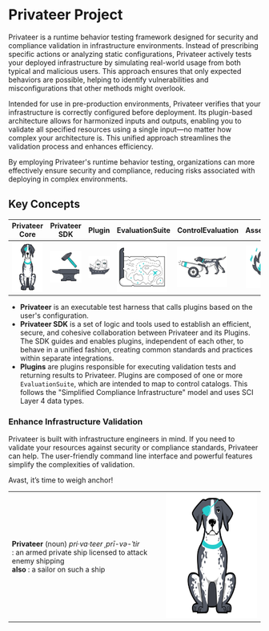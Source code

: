 # Privateer Project

Privateer is a runtime behavior testing framework designed for security and compliance validation in infrastructure environments. Instead of prescribing specific actions or analyzing static configurations, Privateer actively tests your deployed infrastructure by simulating real-world usage from both typical and malicious users. This approach ensures that only expected behaviors are possible, helping to identify vulnerabilities and misconfigurations that other methods might overlook.

Intended for use in pre-production environments, Privateer verifies that your infrastructure is correctly configured before deployment. Its plugin-based architecture allows for harmonized inputs and outputs, enabling you to validate all specified resources using a single input—no matter how complex your architecture is. This unified approach streamlines the validation process and enhances efficiency.

By employing Privateer's runtime behavior testing, organizations can more effectively ensure security and compliance, reducing risks associated with deploying in complex environments.

## Key Concepts

| Privateer Core | Privateer SDK | Plugin | EvaluationSuite | ControlEvaluation | Assessment |
|---|---|---|---|---|---|
| <img src="https://github.com/privateerproj/.github/blob/main/profile/patches-small.png" alt="Patches the Privateer Pointer" width="100" height="100"> | <img src="https://github.com/privateerproj/.github/blob/main/profile/sdk.svg" alt="SDK" width="100"> | <img src="https://github.com/privateerproj/.github/blob/main/profile/plugin.svg" alt="Plugin" width="100"> | <img src="https://github.com/privateerproj/.github/blob/main/profile/testSuite.svg" alt="Test Suite" width="100"> | <img src="https://github.com/privateerproj/.github/blob/main/profile/testSet.svg" alt="Test Set" width="100"> | <img src="https://github.com/privateerproj/.github/blob/main/profile/test.svg" alt="Test" width="100"> |

- **Privateer** is an executable test harness that calls plugins based on the user's configuration.
- **Privateer SDK** is a set of logic and tools used to establish an efficient, secure, and cohesive collaboration between Privateer and its Plugins. The SDK guides and enables plugins, independent of each other, to behave in a unified fashion, creating common standards and practices within separate integrations.
- **Plugins** are plugins responsible for executing validation tests and returning results to Privateer. Plugins are composed of one or more `EvaluationSuite`, which are intended to map to control catalogs. This follows the "Simplified Compliance Infrastructure" model and uses SCI Layer 4 data types.

### Enhance Infrastructure Validation

Privateer is built with infrastructure engineers in mind. If you need to validate your resources against security or compliance standards, Privateer can help. The user-friendly command line interface and powerful features simplify the complexities of validation.

Avast, it’s time to weigh anchor!

|   |   |
|---|---|
| **Privateer** (noun) _pri·​va·​teer ˌprī-və-ˈtir_ <br> : an armed private ship licensed to attack enemy shipping <br> **also** : a sailor on such a ship | <img src="https://github.com/privateerproj/.github/blob/main/profile/patches-small.png" alt="Patches the Privateer Pointer" width="250" height="250"> |
